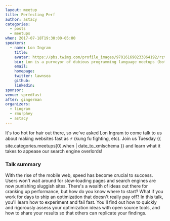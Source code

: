 ```yaml
---
layout: meetup
title: Perfecting Perf
author: astacy
categories:
  - posts
  - meetups
when: 2017-07-18T19:30:00-05:00
speakers:
  - name: Lon Ingram
    title:
    avatar: https://pbs.twimg.com/profile_images/970161690233864192/rztEhZFR_400x400.jpg
    bio: Lon is a purveyor of dubious programming language meetups (both the languages and the meetups themselves being of a dubious nature).
    email:
    homepage:
    twitter: lawnsea
    github:
    linkedin:
sponsor:
venue: spredfast
after: gingerman
organizers:
  - lingram
  - rmurphey
  - astacy
---
```


It's too hot for hair out there, so we've asked Lon Ingram to come talk to us about making websites fast as &#9889; (kung fu fighting, etc). Join us Tuesday <x-date>{{ site.categories.meetups[0].when | date_to_xmlschema }}</x-date> and learn what it takes to appease our search engine overlords!

### Talk summary

With the rise of the mobile web, speed has become crucial to success. Users won't wait around for slow-loading pages and search engines are now punishing sluggish sites. There's a wealth of ideas out there for cranking up performance, but how do you know where to start? What if you work for days to ship an optimization that doesn't really pay off? In this talk, you'll learn how to experiment and fail fast. You'll find out how to quickly and rigorously assess your optimization ideas with open source tools, and how to share your results so that others can replicate your findings.
